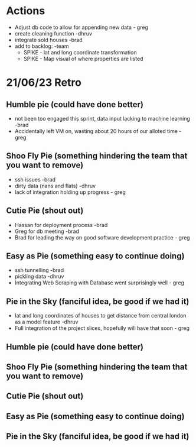 # Actions
+ Adjust db code to allow for appending new data - greg
+ create cleaning function -dhruv
+ integrate sold houses -brad
+ add to backlog: -team
  + SPIKE - lat and long coordinate transformation
  + SPIKE - Map visual of where properties are listed

# 21/06/23 Retro
## Humble pie (could have done better)
+ not been too engaged this sprint, data input lacking to machine learning -brad
+ Accidentally left VM on, wasting about 20 hours of our alloted time - greg

## Shoo Fly Pie (something hindering the team that you want to remove)
+ ssh issues -brad
+ dirty data (nans and flats) -dhruv
+ lack of integration holding up progress - greg

## Cutie Pie (shout out)
+ Hassan for deployment process -brad
+ Greg for db meeting -brad
+ Brad for leading the way on good software development practice - greg

## Easy as Pie (something easy to continue doing)
+ ssh tunnelling -brad
+ pickling data -dhruv
+ Integrating Web Scraping with Database went surprisingly well - greg

## Pie in the Sky (fanciful idea, be good if we had it)
+ lat and long coordinates of houses to get distance from central london as a model feature -dhruv
+ Full integration of the project slices, hopefully will have that soon - greg





## Humble pie (could have done better)
## Shoo Fly Pie (something hindering the team that you want to remove)
## Cutie Pie (shout out)
## Easy as Pie (something easy to continue doing)
## Pie in the Sky (fanciful idea, be good if we had it)
